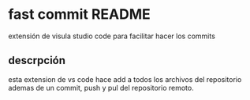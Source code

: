 # fast commit README

extensión de visula studio code para facilitar hacer los commits 

## descrpción

esta extension de vs code hace add a todos los archivos del repositorio ademas de un commit, push y pul del repositorio remoto.
